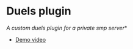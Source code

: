 # Duels plugin
*A custom duels plugin for a private smp server**
- [Demo video](https://youtu.be/dIOfUtCZYy0)
